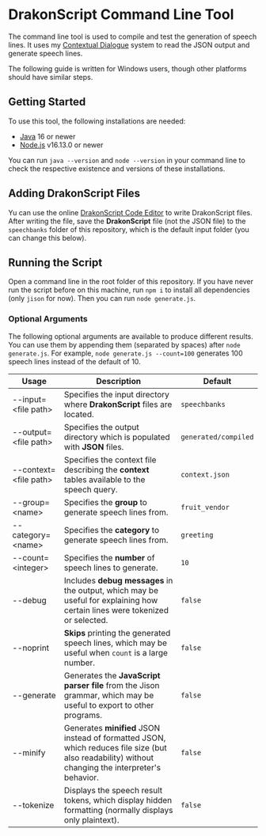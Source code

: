 # DrakonScript Command Line Tool

The command line tool is used to compile and test the generation of speech lines. It uses my [Contextual Dialogue](https://github.com/DrakonForge/ContextualDialogue) system to read the JSON output and generate speech lines.

The following guide is written for Windows users, though other platforms should have similar steps.

## Getting Started

To use this tool, the following installations are needed:

* [Java](https://www.oracle.com/java/technologies/downloads/) 16 or newer
* [Node.js](https://nodejs.org/en/download/) v16.13.0 or newer

You can run `java --version` and `node --version` in your command line to check the respective existence and versions of these installations.

## Adding DrakonScript Files

Yu can use the online [DrakonScript Code Editor](https://drakonforge.github.io/DrakonScript/) to write DrakonScript files. After writing the file, save the **DrakonScript** file (not the JSON file) to the `speechbanks` folder of this repository, which is the default input folder (you can change this below).

## Running the Script

Open a command line in the root folder of this repository. If you have never run the script before on this machine, run `npm i` to install all dependencies (only `jison` for now). Then you can run `node generate.js`.

### Optional Arguments

The following optional arguments are available to produce different results. You can use them by appending them (separated by spaces) after `node generate.js`. For example, `node generate.js --count=100` generates 100 speech lines instead of the default of 10.

| **Usage** | **Description** | **Default** |
| --- | --- | --- |
| --input=\<file path\> | Specifies the input directory where **DrakonScript** files are located. | `speechbanks` |
| --output=\<file path\> | Specifies the output directory which is populated with **JSON** files. | `generated/compiled`
| --context=\<file path\> | Specifies the context file describing the **context** tables available to the speech query. | `context.json`
| --group=\<name\> | Specifies the **group** to generate speech lines from. | `fruit_vendor`
| --category=\<name\> | Specifies the **category** to generate speech lines from. | `greeting`
| --count=\<integer\> | Specifies the **number** of speech lines to generate. | `10`
| --debug | Includes **debug messages** in the output, which may be useful for explaining how certain lines were tokenized or selected. | `false`
| --noprint | **Skips** printing the generated speech lines, which may be useful when `count` is a large number. | `false`
| --generate | Generates the **JavaScript parser file** from the Jison grammar, which may be useful to export to other programs. | `false`
| --minify | Generates **minified** JSON instead of formatted JSON, which reduces file size (but also readability) without changing the interpreter's behavior. | `false`
| --tokenize | Displays the speech result tokens, which display hidden formatting (normally displays only plaintext). | `false`
